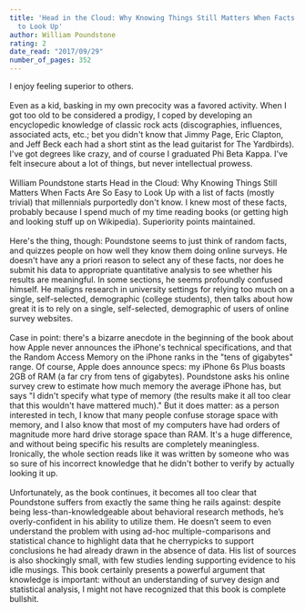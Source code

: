```yaml
---
title: 'Head in the Cloud: Why Knowing Things Still Matters When Facts Are So Easy
  to Look Up'
author: William Poundstone
rating: 2
date_read: "2017/09/29"
number_of_pages: 352
---
```


I enjoy feeling superior to others.<br/><br/>Even as a kid, basking in my own precocity was a favored activity. When I got too old to be considered a prodigy, I coped by developing an encyclopedic knowledge of classic rock acts (discographies, influences, associated acts, etc.; bet you didn't know that Jimmy Page, Eric Clapton, and Jeff Beck each had a short stint as the lead guitarist for The Yardbirds). I've got degrees like crazy, and of course I graduated Phi Beta Kappa. I've felt insecure about a lot of things, but never intellectual prowess.<br/><br/>William Poundstone starts Head in the Cloud: Why Knowing Things Still Matters When Facts Are So Easy to Look Up with a list of facts (mostly trivial) that millennials purportedly don't know. I knew most of these facts, probably because I spend much of my time reading books (or getting high and looking stuff up on Wikipedia). Superiority points maintained.<br/><br/>Here's the thing, though: Poundstone seems to just think of random facts, and quizzes people on how well they know them doing online surveys. He doesn't have any a priori reason to select any of these facts, nor does he submit his data to appropriate quantitative analysis to see whether his results are meaningful. In some sections, he seems profoundly confused himself. He maligns research in university settings for relying too much on a single, self-selected, demographic (college students), then talks about how great it is to rely on a single, self-selected, demographic of users of online survey websites. <br/><br/>Case in point: there's a bizarre anecdote in the beginning of the book about how Apple never announces the iPhone's technical specifications, and that the Random Access Memory on the iPhone ranks in the "tens of gigabytes" range. Of course, Apple does announce specs: my iPhone 6s Plus boasts 2GB of RAM (a far cry from tens of gigabytes). Poundstone asks his online survey crew to estimate how much memory the average iPhone has, but says "I didn't specify what type of memory (the results make it all too clear that this wouldn't have mattered much)." But it does matter: as a person interested in tech, I know that many people confuse storage space with memory, and I also know that most of my computers have had orders of magnitude more hard drive storage space than RAM. It's a huge difference, and without being specific his results are completely meaningless. Ironically, the whole section reads like it was written by someone who was so sure of his incorrect knowledge that he didn't bother to verify by actually looking it up.<br/><br/>Unfortunately, as the book continues, it becomes all too clear that Poundstone suffers from exactly the same thing he rails against: despite being less-than-knowledgeable about behavioral research methods, he’s overly-confident in his ability to utilize them. He doesn’t seem to even understand the problem with using ad-hoc multiple-comparisons and statistical chance to highlight data that he cherrypicks to support conclusions he had already drawn in the absence of data. His list of sources is also shockingly small, with few studies lending supporting evidence to his idle musings. This book certainly presents a powerful argument that knowledge is important: without an understanding of survey design and statistical analysis, I might not have recognized that this book is complete bullshit.